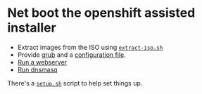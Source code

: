 # Net boot the openshift assisted installer

- Extract images from the ISO using [`extract-iso.sh`](extract-iso.sh)
- Provide [grub](grubx64.efi) and a [configuration file](grub.cfg).
- [Run a webserver](run-webserver.sh)
- [Run dnsmasq](run-dnsmasq.sh)

There's a [`setup.sh`](setup.sh) script to help set things up.

